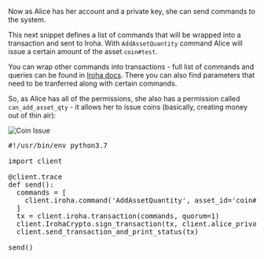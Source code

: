 Now as Alice has her account and a private key, she can send commands to the system. 

This next snippet defines a list of commands that will be wrapped into a transaction and sent to Iroha. 
With `AddAssetQuantity` command Alice will issue a certain amount of the asset `coin#test`. 

You can wrap other commands into transactions - full list of commands and queries can be found in [Iroha docs](https://iroha.readthedocs.io/en/latest/api/index.html). 
There you can also find parameters that need to be tranferred along with certain commands.

So, as Alice has all of the permissions, she also has a permission called `can_add_asset_qty` - it allows her to issue coins (basically, creating money out of thin air):

![Coin Issue](/assets/images/addcoin.png)

<pre class="file" data-filename="add-asset-quantity.py" data-target="replace">
#!/usr/bin/env python3.7

import client

@client.trace
def send():  
  commands = [    
    client.iroha.command('AddAssetQuantity', asset_id='coin#test', amount='50000.00')
  ]
  tx = client.iroha.transaction(commands, quorum=1)
  client.IrohaCrypto.sign_transaction(tx, client.alice_private_key)
  client.send_transaction_and_print_status(tx)

send()
</pre>

